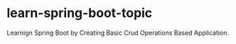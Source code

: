 # learn-spring-boot-topic
Learnign Spring Boot by Creating Basic Crud Operations Based Application.
